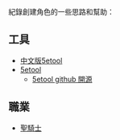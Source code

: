 紀錄創建角色的一些思路和幫助：

## 工具

* [中文版5etool](https://5etools.wayneh.tw/5etools.html)
* [5etool](https://5e.tools/)
  * [5etool github 開源](https://github.com/5etools-mirror-2/5etools-mirror-2.github.io?tab=readme-ov-file)

## 職業

* [聖騎士](聖騎士/README.md)